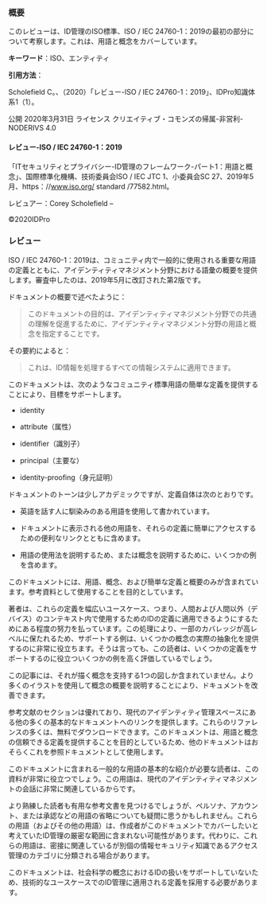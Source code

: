 ### 概要

このレビューは、ID管理のISO標準、ISO / IEC 24760-1：2019の最初の部分について考察します。これは、用語と概念をカバーしています。

**キーワード**：ISO、エンティティ

**引用方法**：

Scholefield C。、（2020）「レビュー-ISO / IEC 24760-1：2019」、IDPro知識体系1（1）。

公開
2020年3月31日
ライセンス
クリエイティブ・コモンズの帰属-非営利-NODERIVS 4.0

#### レビュー-ISO / IEC 24760-1：2019

「ITセキュリティとプライバシー-ID管理のフレームワーク-パート1：用語と概念」、国際標準化機構、技術委員会ISO / IEC JTC 1、小委員会SC 27、2019年5月、https：//www.iso.org/ standard /77582.html。

レビュアー：Corey Scholefield –

©2020IDPro

### レビュー

ISO / IEC 24760-1：2019は、コミュニティ内で一般的に使用される重要な用語の定義とともに、アイデンティティマネジメント分野における語彙の概要を提供します。審査中したのは、2019年5月に改訂された第2版です。

ドキュメントの概要で述べたように：

> このドキュメントの目的は、アイデンティティマネジメント分野での共通の理解を促進するために、アイデンティティマネジメント分野の用語と概念を指定することです。

その要約によると：

> これは、ID情報を処理するすべての情報システムに適用できます。

このドキュメントは、次のようなコミュニティ標準用語の簡単な定義を提供することにより、目標をサポートします。

- identity


- attribute（属性）

- identifier（識別子）

- principal（主要な）

- identity-proofing（身元証明）


ドキュメントのトーンは少しアカデミックですが、定義自体は次のとおりです。

- 英語を話す人に馴染みのある用語を使用して書かれています。

- ドキュメントに表示される他の用語を、それらの定義に簡単にアクセスするための便利なリンクとともに含めます。

- 用語の使用法を説明するため、または概念を説明するために、いくつかの例を含めます。


このドキュメントには、用語、概念、および簡単な定義と概要のみが含まれています。参考資料として使用することを目的としています。

著者は、これらの定義を幅広いユースケース、つまり、人間および人間以外（デバイス）のコンテキスト内で使用するためのIDの定義に適用できるようにするためにある程度の努力を払っています。この処理により、一部のカバレッジが高レベルに保たれるため、サポートする例は、いくつかの概念の実際の抽象化を提供するのに非常に役立ちます。そうは言っても、この読者は、いくつかの定義をサポートするのに役立ついくつかの例を高く評価しているでしょう。

この記事には、それが描く概念を支持する1つの図しか含まれていません。より多くのイラストを使用して概念の概要を説明することにより、ドキュメントを改善できます。

参考文献のセクションは優れており、現代のアイデンティティ管理スペースにある他の多くの基本的なドキュメントへのリンクを提供します。これらのリファレンスの多くは、無料でダウンロードできます。このドキュメントは、用語と概念の信頼できる定義を提供することを目的としているため、他のドキュメントはおそらくこれを参照ドキュメントとして使用します。

このドキュメントに含まれる一般的な用語の基本的な紹介が必要な読者は、この資料が非常に役立つでしょう。この用語は、現代のアイデンティティマネジメントの会話に非常に関連しているからです。

より熟練した読者も有用な参考文書を見つけるでしょうが、ペルソナ、アカウント、または承認などの用語の省略についても疑問に思うかもしれません。これらの用語（およびその他の用語）は、作成者がこのドキュメントでカバーしたいと考えていたID管理の厳密な範囲に含まれない可能性があります。代わりに、これらの用語は、密接に関連しているが別個の情報セキュリティ知識であるアクセス管理のカテゴリに分類される場合があります。

このドキュメントは、社会科学の概念におけるIDの扱いをサポートしていないため、技術的なユースケースでのID管理に適用される定義を採用する必要があります。